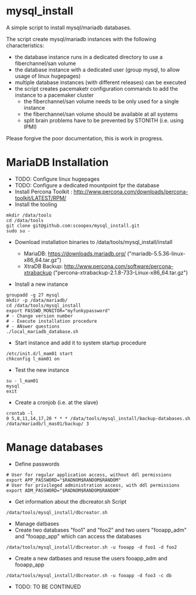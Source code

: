 mysql_install
=============

A simple script to install mysql/mariadb databases.

The script create mysql/mariadb instances with the following characteristics:
* the database instance runs in a dedicated directory to use a fiberchannel/san volume
* the database instance with a dedicated user
  (group mysql, to allow usage of linux hugepages)
* multiple database instances (with different releases) can be executed
* the script creates pacemaketr configuration commands to add the instance to a pacemaker cluster
  * the fiberchannel/san volume needs to be only used for a single instance
  * the fiberchannel/san volume should be available at all systems
  * split brain problems have to be prevented by STONITH (i.e. using IPMI)

Please forgive the poor documentation, this is work in progress.

MariaDB Installation
====================


* TODO: Configure linux hugepages
* TODO: Configure a dedicated mountpoint fpr the database
* Install Percona Toolkit : http://www.percona.com/downloads/percona-toolkit/LATEST/RPM/
* Install the tooling
```
mkdir /data/tools
cd /data/tools
git clone git@github.com:scoopex/mysql_install.git
sudo su -
```
* Download installation binaries to /data/tools/mysql_install/install
  * MariaDB: https://downloads.mariadb.org/
    ("mariadb-5.5.36-linux-x86_64.tar.gz")
  * XtraDB Backup: http://www.percona.com/software/percona-xtrabackup
    ("percona-xtrabackup-2.1.8-733-Linux-x86_64.tar.gz")
    
* Install a new instance
```
groupadd -g 27 mysql
mkdir -p /data/mariadb/
cd /data/tools/mysql_install
export PASSWD_MONITOR="myfunkypassword"
# - Change version number
# - Execute installation procedure
# - ANswer questions
./local_mariadb_database.sh
```
* Start instance and add it to system startup procedure
```
/etc/init.d/l_mam01 start
chkconfig l_mam01 on
```
* Test the new instance
```
su - l_mam01
mysql
exit
```
* Create a cronjob (i.e. at the slave) 
```
crontab -l
0 5,8,11,14,17,20 * * * /data/tools/mysql_install/backup-databases.sh /data/mariadb/l_mas01/backup/ 3
```


Manage databases
=================


* Define passwords
```
# User for regular application access, without ddl permissions
export APP_PASSWORD="$RADNOM$RANDOM$RANDOM"
# User for privileged administration access, with ddl permissions
export ADM_PASSWORD="$RADNOM$RANDOM$RANDOM"
```
* Get information about the dbcreator.sh Script
```
/data/tools/mysql_install/dbcreator.sh
```
* Manage datbases
 * Create two databases "foo1" and "foo2" and two users "fooapp_adm" and "fooapp_app" which can access the databases
```
/data/tools/mysql_install/dbcreator.sh -u fooapp -d foo1 -d foo2
```
 * Create a new datbases and resuse the users fooapp_adm and fooapp_app
```
/data/tools/mysql_install/dbcreator.sh -u fooapp -d foo3 -c db
```
 * TODO: TO BE CONTINUED
 

